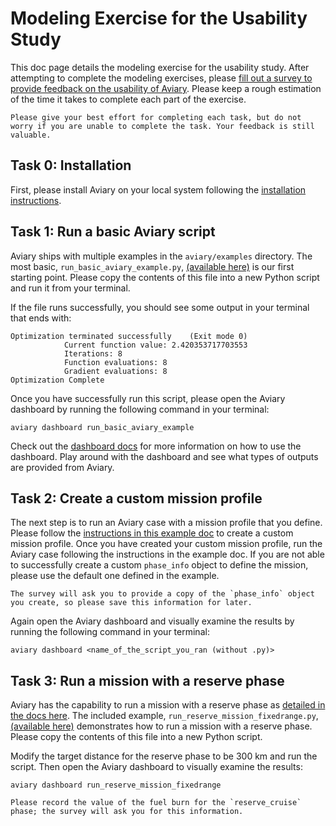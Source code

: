 # Modeling Exercise for the Usability Study

This doc page details the modeling exercise for the usability study.
After attempting to complete the modeling exercises, please [fill out a survey to provide feedback on the usability of Aviary](https://forms.gle/pwNsRiwSWM5fwmTg9).
Please keep a rough estimation of the time it takes to complete each part of the exercise.

```{note}
Please give your best effort for completing each task, but do not worry if you are unable to complete the task. Your feedback is still valuable.
```

## Task 0: Installation

First, please install Aviary on your local system following the [installation instructions](../docs/installation.md).

## Task 1: Run a basic Aviary script

Aviary ships with multiple examples in the `aviary/examples` directory.
The most basic, `run_basic_aviary_example.py`, [(available here)](https://github.com/OpenMDAO/Aviary/blob/main/aviary/examples/run_basic_aviary_example.py) is our first starting point.
Please copy the contents of this file into a new Python script and run it from your terminal.

If the file runs successfully, you should see some output in your terminal that ends with:

```{bash}
Optimization terminated successfully    (Exit mode 0)
            Current function value: 2.420353717703553
            Iterations: 8
            Function evaluations: 8
            Gradient evaluations: 8
Optimization Complete
```

Once you have successfully run this script, please open the Aviary dashboard by running the following command in your terminal:

```{bash}
aviary dashboard run_basic_aviary_example
```

Check out the [dashboard docs](../user_guide/outputs_and_how_to_read_them.md) for more information on how to use the dashboard.
Play around with the dashboard and see what types of outputs are provided from Aviary.

## Task 2: Create a custom mission profile

The next step is to run an Aviary case with a mission profile that you define.
Please follow the [instructions in this example doc](../examples/simple_mission_example.ipynb) to create a custom mission profile.
Once you have created your custom mission profile, run the Aviary case following the instructions in the example doc.
If you are not able to successfully create a custom `phase_info` object to define the mission, please use the default one defined in the example.

```{note}
The survey will ask you to provide a copy of the `phase_info` object you create, so please save this information for later.
```

Again open the Aviary dashboard and visually examine the results by running the following command in your terminal:

```{bash}
aviary dashboard <name_of_the_script_you_ran (without .py)>
```

## Task 3: Run a mission with a reserve phase

Aviary has the capability to run a mission with a reserve phase as [detailed in the docs here](https://openmdao.github.io/Aviary/examples/reserve_missions.html).
The included example, `run_reserve_mission_fixedrange.py`, [(available here)](https://github.com/OpenMDAO/Aviary/blob/main/aviary/examples/reserve_missions/run_reserve_mission_fixedrange.py) demonstrates how to run a mission with a reserve phase.
Please copy the contents of this file into a new Python script.

Modify the target distance for the reserve phase to be 300 km and run the script.
Then open the Aviary dashboard to visually examine the results:

```{bash}
aviary dashboard run_reserve_mission_fixedrange
```

```{note}
Please record the value of the fuel burn for the `reserve_cruise` phase; the survey will ask you for this information.
```
